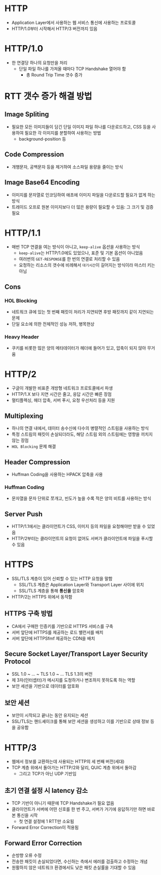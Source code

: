 # HTTP
- Application Layer에서 사용하는 웹 서비스 통신에 사용하는 프로토콜
- HTTP/1.0부터 시작해서 HTTP/3 버전까지 있음

# HTTP/1.0
- 한 연결당 하나의 요청만을 처리
    - 단일 파일 하나를 가져올 때마다 TCP Handshake 열어야 함
        - 총 Round Trip Time 갯수 증가

# RTT 갯수 증가 해결 방법
## Image Spliting
- 필요한 모든 이미지들이 담긴 단일 이미지 파일 하나를 다운로드하고, CSS 등을 사용하여 필요한 각 이미지를 분할하여 사용하는 방법
    - background-position 등

## Code Compression
- 개행문자, 공백문자 등을 제거하여 소스파일 용량을 줄이는 방식

## Image Base64 Encoding
- 이미지를 문자열로 인코딩하여 애초에 이미지 파일을 다운로드할 필요가 없게 하는 방식
- 트레이드 오프로 원본 이미지보다 더 많은 용량이 필요할 수 있음: 그 크기 및 검증 필요

# HTTP/1.1
- 매번 TCP 연결을 여는 방식이 아니고, `keep-alive` 옵션을 사용하는 방식
    - `keep-alive`는 HTTP/1.0에도 있었으나, 표준 및 기본 옵션이 아니었음
    - 여러번의 `GET-RESPONSE`를 한 번의 연결로 처리할 수 있음
    - 요청하는 리소스의 갯수에 비례해서 `대기시간`이 길어지는 방식이라 마스터 키는 아님

## Cons
### HOL Blocking
- 네트워크 큐에 있는 첫 번째 패킷이 처리가 지연되면 후방 패킷까지 같이 지연되는 문제
- 단일 요소에 의한 전체적인 성능 저하, 병목현상

### Heavy Header
- 쿠키를 비롯한 많은 양의 메타데이터가 헤더에 들어가 있고, 압축이 되지 않아 무거움

# HTTP/2
- 구글이 개발한 비표준 개방형 네트워크 프로토콜에서 파생
- HTTP/1.X 보다 지연 시간은 줄고, 응답 시간은 빠른 장점
- 멀티플렉싱, 헤더 압축, 서버 푸시, 요청 우선처리 등을 지원

## Multiplexing
- 하나의 연결 내에서, 데이터 송수신에 다수의 병렬적인 스트림을 사용하는 방식
- 특정 스트림의 패킷이 손실되더라도, 해당 스트림 외의 스트림에는 영향을 끼치지 않는 장점
- `HOL Blocking` 문제 해결

## Header Compression
- Huffman Coding을 사용하는 HPACK 압축을 사용

### Huffman Coding
- 문자열을 문자 단위로 쪼개고, 빈도가 높을 수록 적은 양의 비트를 사용하는 방식

## Server Push
- HTTP/1.1에서는 클라이언트가 CSS, 이미지 등의 파일을 요청해야만 받을 수 있었음
- HTTP/2부터는 클라이언트의 요청이 없어도 서버가 클라이언트에 파일을 푸시할 수 있음

# HTTPS
- SSL/TLS 계층이 있어 신뢰할 수 있는 HTTP 요청을 말함
    - SSL/TLS 계층은 Application Layer와 Transport Layer 사이에 위치
    - SSL/TLS 계층을 통해 **통신을** 암호화
- HTTP/2는 HTTPS 위에서 동작함

## HTTPS 구축 방법
- CA에서 구매한 인증키를 기반으로 HTTPS 서비스를 구축
- 서버 앞단에 HTTPS를 제공하는 로드 밸런서를 배치
- 서버 앞단에 HTTPSfmf 제공하는 CDN을 배치

## Secure Socket Layer/Transport Layer Security Protocol
- SSL 1.0 ~ ... ~ TLS 1.0 ~ ... TLS 1.3의 버전
- 제 3자(인터셉터)가 메시지를 도청하거나 변조하지 못하도록 하는 역할
- 보안 세션을 기반으로 데이터를 암호화

## 보안 세션
- 보안이 시작되고 끝나는 동안 유지되는 세션
- SSL/TLS는 핸드셰이크를 통해 보안 세션을 생성하고 이를 기반으로 상태 정보 등을 공유함

# HTTP/3
- 웹에서 정보를 교환하는데 사용되는 HTTP의 세 번째 버전(세대)
- TCP 계층 위에서 돌아가는 HTTP/2와 달리, QUIC 계층 위에서 돌아감
    - 그리고 TCP가 아닌 UDP 기반임

## 초기 연결 설정 시 latency 감소
- TCP 기반이 아니기 때문에 TCP Handshake가 필요 없음
- 클라이언트가 서버에 어떤 신호를 한 번 주고, 서버가 거기에 응답하기만 하면 바로 본 통신을 시작
    - 첫 연결 설정에 1 RTT만 소요됨
- Forward Error Correction이 적용됨

## Forward Error Correction
- 순방향 오류 수정
- 전송한 패킷이 손실되었다면, 수신하는 측에서 에러를 검출하고 수정하는 개념
- 원활하지 않은 네트워크 환경에서도 낮은 패킷 손실률을 기대할 수 있음
